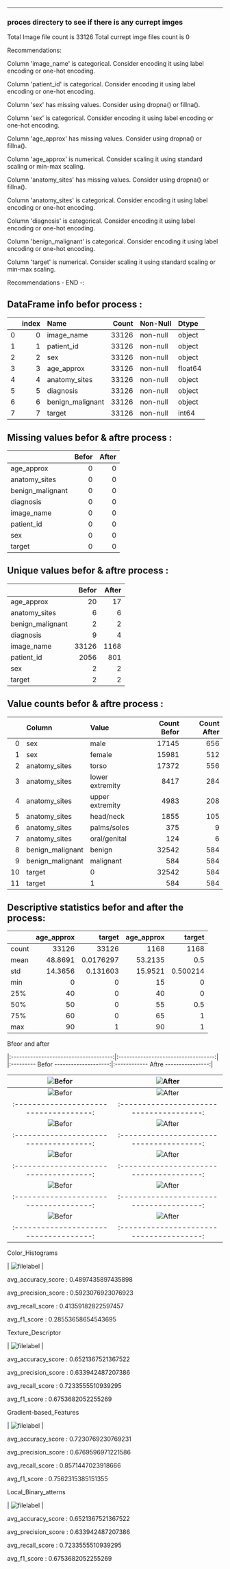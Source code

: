 
 ------------  -----------------  --------------   --------------

 ### proces directery to see if there is any currept imges
 
 Total Image file count is 33126 
 Total currept imge files count is 0


 Recommendations:
 
  Column 'image_name' is categorical. Consider encoding it using label encoding or one-hot encoding.
 
  Column 'patient_id' is categorical. Consider encoding it using label encoding or one-hot encoding.
 
  Column 'sex' has missing values. Consider using dropna() or fillna().
 
  Column 'sex' is categorical. Consider encoding it using label encoding or one-hot encoding.
 
  Column 'age_approx' has missing values. Consider using dropna() or fillna().
 
  Column 'age_approx' is numerical. Consider scaling it using standard scaling or min-max scaling.
 
  Column 'anatomy_sites' has missing values. Consider using dropna() or fillna().
 
  Column 'anatomy_sites' is categorical. Consider encoding it using label encoding or one-hot encoding.
 
  Column 'diagnosis' is categorical. Consider encoding it using label encoding or one-hot encoding.
 
  Column 'benign_malignant' is categorical. Consider encoding it using label encoding or one-hot encoding.
 
  Column 'target' is numerical. Consider scaling it using standard scaling or min-max scaling.

 Recommendations - END -:

 ## DataFrame info befor process :
|    |   index | Name             |   Count | Non-Null   | Dtype   |
|---:|--------:|:-----------------|--------:|:-----------|:--------|
|  0 |       0 | image_name       |   33126 | non-null   | object  |
|  1 |       1 | patient_id       |   33126 | non-null   | object  |
|  2 |       2 | sex              |   33126 | non-null   | object  |
|  3 |       3 | age_approx       |   33126 | non-null   | float64 |
|  4 |       4 | anatomy_sites    |   33126 | non-null   | object  |
|  5 |       5 | diagnosis        |   33126 | non-null   | object  |
|  6 |       6 | benign_malignant |   33126 | non-null   | object  |
|  7 |       7 | target           |   33126 | non-null   | int64   |



 ## Missing values befor & aftre  process :
|                  |   Befor |   After |
|:-----------------|--------:|--------:|
| age_approx       |       0 |       0 |
| anatomy_sites    |       0 |       0 |
| benign_malignant |       0 |       0 |
| diagnosis        |       0 |       0 |
| image_name       |       0 |       0 |
| patient_id       |       0 |       0 |
| sex              |       0 |       0 |
| target           |       0 |       0 |



 ## Unique values befor & aftre  process :
|                  |   Befor |   After |
|:-----------------|--------:|--------:|
| age_approx       |      20 |      17 |
| anatomy_sites    |       6 |       6 |
| benign_malignant |       2 |       2 |
| diagnosis        |       9 |       4 |
| image_name       |   33126 |    1168 |
| patient_id       |    2056 |     801 |
| sex              |       2 |       2 |
| target           |       2 |       2 |



 ## Value counts befor & aftre  process :
|    | Column           | Value           |   Count Befor |   Count After |
|---:|:-----------------|:----------------|--------------:|--------------:|
|  0 | sex              | male            |         17145 |           656 |
|  1 | sex              | female          |         15981 |           512 |
|  2 | anatomy_sites    | torso           |         17372 |           556 |
|  3 | anatomy_sites    | lower extremity |          8417 |           284 |
|  4 | anatomy_sites    | upper extremity |          4983 |           208 |
|  5 | anatomy_sites    | head/neck       |          1855 |           105 |
|  6 | anatomy_sites    | palms/soles     |           375 |             9 |
|  7 | anatomy_sites    | oral/genital    |           124 |             6 |
|  8 | benign_malignant | benign          |         32542 |           584 |
|  9 | benign_malignant | malignant       |           584 |           584 |
| 10 | target           | 0               |         32542 |           584 |
| 11 | target           | 1               |           584 |           584 |



 ## Descriptive statistics befor and after the process:
|       |   age_approx |        target |   age_approx |      target |
|:------|-------------:|--------------:|-------------:|------------:|
| count |   33126      | 33126         |    1168      | 1168        |
| mean  |      48.8691 |     0.0176297 |      53.2135 |    0.5      |
| std   |      14.3656 |     0.131603  |      15.9521 |    0.500214 |
| min   |       0      |     0         |      15      |    0        |
| 25%   |      40      |     0         |      40      |    0        |
| 50%   |      50      |     0         |      55      |    0.5      |
| 75%   |      60      |     0         |      65      |    1        |
| max   |      90      |     1         |      90      |    1        |


Bfeor and after 

|:-------------------------------------:|:-----------------------------------:|
|:---------  Befor --------------------:|:------------ Aftre ----------------:|

| ![Befor](media//Count_plot_of_BfeorImg_sex.png) | ![After](media//Count_plot_of_AfterImg_sex.png)|
|:------------------------------------:|:--------------------------------------:|
| ![Befor](media//Histogram_of_BfeorImg_age_approx.png) | ![After](media//Histogram_of_AfterImg_age_approx.png)|
|:------------------------------------:|:--------------------------------------:|
| ![Befor](media//Count_plot_of_BfeorImg_anatomy_sites.png) | ![After](media//Count_plot_of_AfterImg_anatomy_sites.png)|
|:------------------------------------:|:--------------------------------------:|
| ![Befor](media//Histogram_of_BfeorImg_target.png) | ![After](media//Histogram_of_AfterImg_target.png)|
|:------------------------------------:|:--------------------------------------:|
| ![Befor](media//Count_plot_of_BfeorImg_benign_malignant.png) | ![After](media//Count_plot_of_AfterImg_benign_malignant.png)|
|:------------------------------------:|:--------------------------------------:|
| ![Befor](media//Count_plot_of_BfeorImg_diagnosis.png) | ![After](media//Count_plot_of_AfterImg_diagnosis.png)|
|:------------------------------------:|:--------------------------------------:|



Color_Histograms


| ![filelabel](media//Score_plot_of_Color_Histograms.png) |

avg_accuracy_score : 0.4897435897435898

avg_precision_score : 0.5923076923076923

avg_recall_score : 0.41359182822597457

avg_f1_score : 0.28553658654543695




Texture_Descriptor


| ![filelabel](media//Score_plot_of_Texture_Descriptor.png) |

avg_accuracy_score : 0.6521367521367522

avg_precision_score : 0.633942487207386

avg_recall_score : 0.7233555510939295

avg_f1_score : 0.6753682052255269




Gradient-based_Features


| ![filelabel](media//Score_plot_of_Gradient-based_Features.png) |

avg_accuracy_score : 0.7230769230769231

avg_precision_score : 0.6769596971221586

avg_recall_score : 0.8571447023918666

avg_f1_score : 0.7562315385151355




Local_Binary_atterns


| ![filelabel](media//Score_plot_of_Local_Binary_atterns.png) |

avg_accuracy_score : 0.6521367521367522

avg_precision_score : 0.633942487207386

avg_recall_score : 0.7233555510939295

avg_f1_score : 0.6753682052255269




